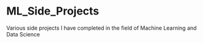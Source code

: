 # ML_Side_Projects
Various side projects I have completed in the field of Machine Learning and Data Science
